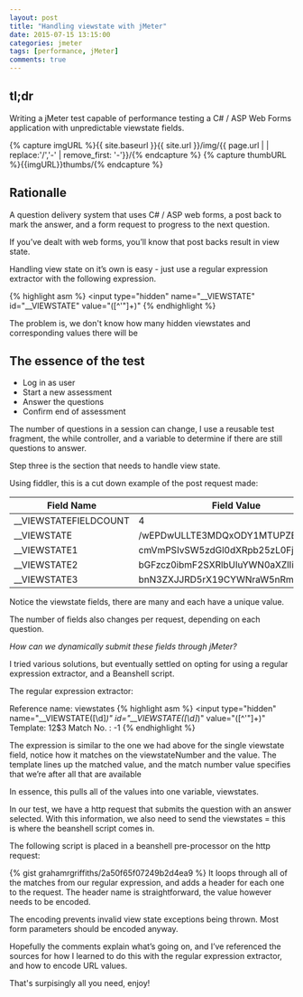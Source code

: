 ```yaml
--- 
layout: post 
title: "Handling viewstate with jMeter" 
date: 2015-07-15 13:15:00 
categories: jmeter 
tags: [performance, jMeter]
comments: true 
---
```

## tl;dr
Writing a jMeter test capable of performance testing a C# / ASP Web Forms application with unpredictable viewstate fields.
<!--more-->

{% capture imgURL %}{{ site.baseurl }}{{ site.url }}/img/{{ page.url | | replace:'/','-' | remove_first: '-'}}/{% endcapture %}
{% capture thumbURL %}{{imgURL}}thumbs/{% endcapture %}

## Rationalle
A question delivery system that uses C# / ASP web forms, a post back to mark the answer, and a form request to progress to the next question.

If you’ve dealt with web forms, you’ll know that post backs result in view state.

Handling view state on it’s own is easy - just use a regular expression extractor with the following expression.

{% highlight asm %} 
<input type="hidden" name="__VIEWSTATE" id="__VIEWSTATE" value="([^'"]+)"
{% endhighlight %}

The problem is, we don't know how many hidden viewstates and corresponding values there will be

## The essence of the test
- Log in as user
- Start a new assessment
- Answer the questions
- Confirm end of assessment

The number of questions in a session can change, I use a reusable test fragment, the while controller, and a variable to determine if there are still questions to answer.

Step three is the section that needs to handle view state.

Using fiddler, this is a cut down example of the post request made:

| Field Name  |  Field Value  |
|-------------|---------------|
|__VIEWSTATEFIELDCOUNT | 4 |
|__VIEWSTATE   | /wEPDwULLTE3MDQxODY1MTUPZBYCZg |
|__VIEWSTATE1  | cmVmPSIvSW5zdGl0dXRpb25zL0FjY291bn9 |
|__VIEWSTATE2 | bGFzcz0ibmF2SXRlbUluYWN0aXZlIiBocm |
|__VIEWSTATE3 | bnN3ZXJJRD5rX19CYWNraW5nRmllbGQbP |

Notice the viewstate fields, there are many and each have a unique value.

The number of fields also changes per request, depending on each question.

*How can we dynamically submit these fields through jMeter?*

I tried various solutions, but eventually settled on opting for using a regular expression extractor, and a Beanshell script. 

The regular expression extractor:

Reference name: viewstates
{% highlight asm %} 
<input type="hidden" name="__VIEWSTATE([\d]*)" id="__VIEWSTATE([\d]*)" value="([^'"]+)"
Template: $1$2$3
Match No. : -1
{% endhighlight %}

The expression is similar to the one we had above for the single viewstate field, notice how it matches on the viewstateNumber and the value. The template lines up the matched value, and the match number value specifies that we’re after all that are available

In essence, this pulls all of the values into one variable, viewstates.

In our test, we have a http request that submits the question with an answer selected. With this information, we also need to send the viewstates = this is where the beanshell script comes in.

The following script is placed in a beanshell pre-processor on the http request:

{% gist grahamrgriffiths/2a50f65f07249b2d4ea9 %}
It loops through all of the matches from our regular expression, and adds a header for each one to the request. The header name is straightforward, the value however needs to be encoded.

The encoding prevents invalid view state exceptions being thrown. Most form parameters should be encoded anyway.

Hopefully the comments explain what’s going on, and I’ve referenced the sources for how I learned to do this with the regular expression extractor, and how to encode URL values.

That's surpisingly all you need, enjoy!
